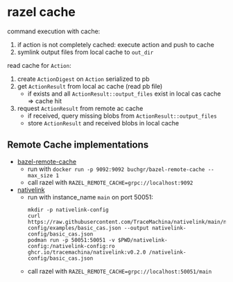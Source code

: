 # razel cache

command execution with cache:

1. if action is not completely cached: execute action and push to cache
2. symlink output files from local cache to `out_dir`

read cache for `Action`:

1. create `ActionDigest` on `Action` serialized to pb
2. get `ActionResult` from local ac cache (read pb file)
    * if exists and all `ActionResult::output_files` exist in local cas cache => cache hit
3. request `ActionResult` from remote ac cache
    * if received, query missing blobs from `ActionResult::output_files`
    * store `ActionResult` and received blobs in local cache

## Remote Cache implementations

* [bazel-remote-cache](https://github.com/buchgr/bazel-remote)
    - run with `docker run -p 9092:9092 buchgr/bazel-remote-cache --max_size 1`
    - call razel with `RAZEL_REMOTE_CACHE=grpc://localhost:9092`
* [nativelink](https://github.com/TraceMachina/nativelink)
    - run with instance_name `main` on port 50051:
        ```
        mkdir -p nativelink-config
        curl https://raw.githubusercontent.com/TraceMachina/nativelink/main/nativelink-config/examples/basic_cas.json --output nativelink-config/basic_cas.json
        podman run -p 50051:50051 -v $PWD/nativelink-config:/nativelink-config:ro ghcr.io/tracemachina/nativelink:v0.2.0 /nativelink-config/basic_cas.json
        ```
    - call razel with `RAZEL_REMOTE_CACHE=grpc://localhost:50051/main`
